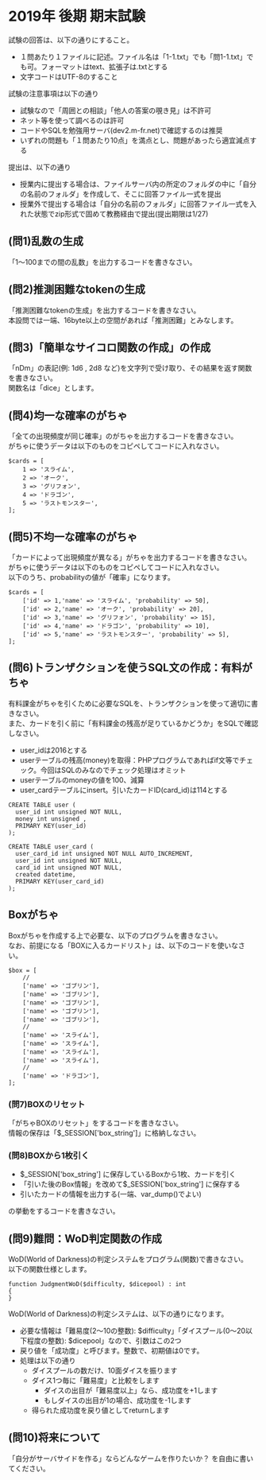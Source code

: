 # 2019年 後期 期末試験

試験の回答は、以下の通りにすること。

- １問あたり１ファイルに記述。ファイル名は「1-1.txt」でも「問1-1.txt」でも可。フォーマットはtext、拡張子は.txtとする
- 文字コードはUTF-8のすること

試験の注意事項は以下の通り

- 試験なので「周囲との相談」「他人の答案の覗き見」は不許可
- ネット等を使って調べるのは許可
- コードやSQLを勉強用サーバ(dev2.m-fr.net)で確認するのは推奨
- いずれの問題も「１問あたり10点」を満点とし、問題があったら適宜減点する

提出は、以下の通り

- 授業内に提出する場合は、ファイルサーバ内の所定のフォルダの中に「自分の名前のフォルダ」を作成して、そこに回答ファイル一式を提出
- 授業外で提出する場合は「自分の名前のフォルダ」に回答ファイル一式を入れた状態でzip形式で固めて教務経由で提出(提出期限は1/27)

## (問1)乱数の生成

「1～100までの間の乱数」を出力するコードを書きなさい。

## (問2)推測困難なtokenの生成

「推測困難なtokenの生成」を出力するコードを書きなさい。    
本設問では一端、16byte以上の空間があれば「推測困難」とみなします。    

## (問3)「簡単なサイコロ関数の作成」の作成

「nDm」の表記(例: 1d6 , 2d8 など)を文字列で受け取り、その結果を返す関数を書きなさい。    
関数名は「dice」とします。    

## (問4)均一な確率のがちゃ

「全ての出現頻度が同じ確率」のがちゃを出力するコードを書きなさい。    
がちゃに使うデータは以下のものをコピペしてコードに入れなさい。    

```
$cards = [
	1 => 'スライム',
	2 => 'オーク',
	3 => 'グリフォン',
	4 => 'ドラゴン',
	5 => 'ラストモンスター',
];
```

## (問5)不均一な確率のがちゃ

「カードによって出現頻度が異なる」がちゃを出力するコードを書きなさい。    
がちゃに使うデータは以下のものをコピペしてコードに入れなさい。    
以下のうち、probabilityの値が「確率」になります。

```
$cards = [
	['id' => 1,'name' => 'スライム', 'probability' => 50],
	['id' => 2,'name' => 'オーク', 'probability' => 20],
	['id' => 3,'name' => 'グリフォン', 'probability' => 15],
	['id' => 4,'name' => 'ドラゴン', 'probability' => 10],
	['id' => 5,'name' => 'ラストモンスター', 'probability' => 5],
];
```

## (問6)トランザクションを使うSQL文の作成：有料がちゃ

有料課金がちゃを引くために必要なSQLを、トランザクションを使って適切に書きなさい。    
また、カードを引く前に「有料課金の残高が足りているかどうか」をSQLで確認しなさい。    

- user_idは2016とする
- userテーブルの残高(money)を取得：PHPプログラムであればif文等でチェック。今回はSQLのみなのでチェック処理はオミット
- userテーブルのmoneyの値を100、減算
- user_cardテーブルにinsert。引いたカードID(card_id)は114とする

```
CREATE TABLE user (
  user_id int unsigned NOT NULL,
  money int unsigned ,
  PRIMARY KEY(user_id)
);
```

```
CREATE TABLE user_card (
  user_card_id int unsigned NOT NULL AUTO_INCREMENT,
  user_id int unsigned NOT NULL,
  card_id int unsigned NOT NULL,
  created datetime,
  PRIMARY KEY(user_card_id)
);
```

## Boxがちゃ

Boxがちゃを作成する上で必要な、以下のプログラムを書きなさい。    
なお、前提になる「BOXに入るカードリスト」は、以下のコードを使いなさい。    

```
$box = [
	//
	['name' => 'ゴブリン'],
	['name' => 'ゴブリン'],
	['name' => 'ゴブリン'],
	['name' => 'ゴブリン'],
	['name' => 'ゴブリン'],
	//
	['name' => 'スライム'],
	['name' => 'スライム'],
	['name' => 'スライム'],
	['name' => 'スライム'],
	//
	['name' => 'ドラゴン'],
];
```

### (問7)BOXのリセット

「がちゃBOXのリセット」をするコードを書きなさい。    
情報の保存は「$_SESSION['box_string']」に格納しなさい。

### (問8)BOXから1枚引く

- $_SESSION['box_string'] に保存しているBoxから1枚、カードを引く
- 「引いた後のBox情報」を改めて$_SESSION['box_string'] に保存する
- 引いたカードの情報を出力する(一端、var_dump()でよい)

の挙動をするコードを書きなさい。


## (問9)難問：WoD判定関数の作成

WoD(World of Darkness)の判定システムをプログラム(関数)で書きなさい。    
以下の関数仕様とします。

```
function JudgmentWoD($difficulty, $dicepool) : int
{
}
```

WoD(World of Darkness)の判定システムは、以下の通りになります。    

- 必要な情報は「難易度(2～10の整数): $difficulty」「ダイスプール(0～20以下程度の整数): $dicepool」なので、引数はこの2つ
- 戻り値を「成功度」と呼びます。整数で、初期値は0です。
- 処理は以下の通り
  + ダイスプールの数だけ、10面ダイスを振ります
  + ダイス1つ毎に「難易度」と比較をします
    * ダイスの出目が「難易度以上」なら、成功度を+1します
    * もしダイスの出目が1の場合、成功度を-1します
  + 得られた成功度を戻り値としてreturnします

## (問10)将来について

「自分がサーバサイドを作る」ならどんなゲームを作りたいか？ を自由に書いてください。    

